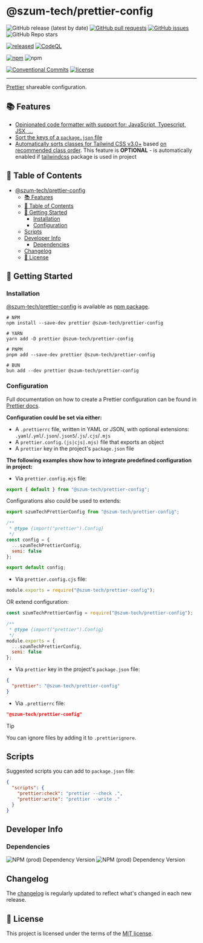 # @szum-tech/prettier-config

![GitHub release (latest by date)](https://img.shields.io/github/v/release/JanSzewczyk/prettier-config)
[![GitHub pull requests](https://img.shields.io/github/issues-pr/JanSzewczyk/prettier-config)](https://github.com/JanSzewczyk/prettier-config/pulls)
[![GitHub issues](https://img.shields.io/github/issues/JanSzewczyk/prettier-config)](https://github.com/JanSzewczyk/prettier-config/issues)
![GitHub Repo stars](https://img.shields.io/github/stars/JanSzewczyk/prettier-config?style=social)

[![released](https://github.com/JanSzewczyk/prettier-config/actions/workflows/publish.yml/badge.svg?branch=main)](https://github.com/JanSzewczyk/prettier-config/actions/workflows/publish.yml)
[![CodeQL](https://github.com/JanSzewczyk/prettier-config/actions/workflows/codeql.yml/badge.svg)](https://github.com/JanSzewczyk/prettier-config/actions/workflows/codeql.yml)

[![npm](https://img.shields.io/npm/v/@szum-tech/prettier-config)](https://www.npmjs.com/package/@szum-tech/prettier-config)
![npm](https://img.shields.io/npm/dm/@szum-tech/prettier-config)

[![Conventional Commits](https://img.shields.io/badge/Conventional%20Commits-1.0.0-%23FE5196?logo=conventionalcommits&logoColor=white)](https://conventionalcommits.org)
[![license](https://img.shields.io/badge/license-MIT-blue.svg)](https://github.com/JanSzewczyk/prettier-config/blob/main/LICENSE)

---

[Prettier](https://prettier.io/) shareable configuration.

## 📚 Features

- [Opinionated code formatter with support for: JavaScript, Typescript, JSX, ...](https://prettier.io/)
- [Sort the keys of a `package.json` file](https://github.com/matzkoh/prettier-plugin-packagejson#readme)
- [Automatically sorts classes for Tailwind CSS v3.0+](https://github.com/tailwindlabs/prettier-plugin-tailwindcss#readme)
  based
  [on recommended class order](https://tailwindcss.com/blog/automatic-class-sorting-with-prettier#how-classes-are-sorted).
  This feature is **OPTIONAL** - is automatically enabled if [tailwindcss](https://github.com/tailwindlabs/tailwindcss)
  package is used in project

## 📖 Table of Contents

<!-- TOC -->
* [@szum-tech/prettier-config](#szum-techprettier-config)
  * [📚 Features](#-features)
  * [📖 Table of Contents](#-table-of-contents)
  * [🎯 Getting Started](#-getting-started)
    * [Installation](#installation)
    * [Configuration](#configuration)
  * [Scripts](#scripts)
  * [Developer Info](#developer-info)
    * [Dependencies](#dependencies)
  * [Changelog](#changelog)
  * [📜 License](#-license)
<!-- TOC -->

## 🎯 Getting Started

### Installation

[@szum-tech/prettier-config](https://www.npmjs.com/package/@szum-tech/prettier-config) is available as
[npm package](https://www.npmjs.com/package/@szum-tech/prettier-config).

```shell
# NPM
npm install --save-dev prettier @szum-tech/prettier-config

# YARN
yarn add -D prettier @szum-tech/prettier-config

# PNPM
pnpm add --save-dev prettier @szum-tech/prettier-config

# BUN
bun add --dev prettier @szum-tech/prettier-config
```

### Configuration

Full documentation on how to create a Prettier configuration can be found in
[Prettier docs](https://prettier.io/docs/en/configuration).

**Configuration could be set via either:**

- A `.prettierrc` file, written in YAML or JSON, with optional extensions:
  `.yaml`/`.yml`/`.json`/`.json5`/`.js`/`.cjs`/`.mjs`
- A `prettier.config.(js|cjs|.mjs)` file that exports an object
- A `prettier` key in the project's `package.json` file

**The following examples show how to integrate predefined configuration in project:**

- Via `prettier.config.mjs` file:

```js
export { default } from "@szum-tech/prettier-config";
```

Configurations also could be used to extends:

```js
export szumTechPrettierConfig from "@szum-tech/prettier-config";

/**
 * @type {import("prettier").Config}
 */
const config = {
  ...szumTechPrettierConfig,
  semi: false
};

export default config;
```

- Via `prettier.config.cjs` file:

```js
module.exports = require("@szum-tech/prettier-config");
```

OR extend configuration:

```js
const szumTechPrettierConfig = require("@szum-tech/prettier-config");

/**
 * @type {import("prettier").Config}
 */
module.exports = {
  ...szumTechPrettierConfig,
  semi: false
};
```

- Via `prettier` key in the project's `package.json` file:

```json
{
  "prettier": "@szum-tech/prettier-config"
}
```

- Via `.prettierrc` file:

```json
"@szum-tech/prettier-config"
```

> [!TIP]
> You can ignore files by adding it to `.prettierignore`.

## Scripts

Suggested scripts you can add to `package.json` file:

```json
{
  "scripts": {
    "prettier:check": "prettier --check .",
    "prettier:write": "prettier --write ."
  }
}
```

## Developer Info

### Dependencies

![NPM (prod) Dependency Version](https://img.shields.io/npm/dependency-version/%40szum-tech%2Fprettier-config/prettier-plugin-packagejson)
![NPM (prod) Dependency Version](https://img.shields.io/npm/dependency-version/%40szum-tech%2Fprettier-config/prettier-plugin-tailwindcss)

## Changelog

The [changelog](https://github.com/JanSzewczyk/prettier-config/blob/main/CHANGELOG.md) is regularly updated to reflect
what's changed in each new release.

## 📜 License

This project is licensed under the terms of the
[MIT license](https://github.com/JanSzewczyk/prettier-config/blob/main/LICENCE).

